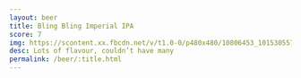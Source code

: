 ```yaml
---
layout: beer
title: Bling Bling Imperial IPA
score: 7
img: https://scontent.xx.fbcdn.net/v/t1.0-0/p480x480/10806453_10153055749418745_7326451586089018048_n.jpg?oh=3ce0d9f870ce55d8e1190a9b03715830&oe=58CAA871
desc: Lots of flavour, couldn’t have many
permalink: /beer/:title.html
---
```

